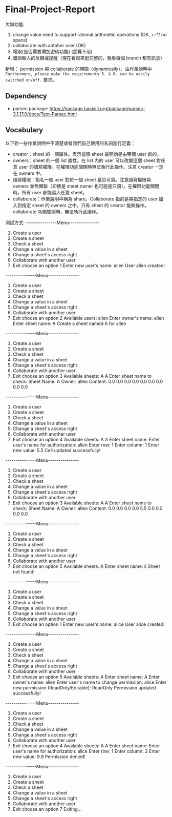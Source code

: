 # Final-Project-Report

欠缺功能:
1. change value need to support rational arithmetic operations (OK, +-*/ no space)
2. collaborate with antoher user (OK)
3. 權限(是否需要增加密碼功能) (感覺不用)
4. 錯誤輸入的反饋或提醒（現在看起來挺完整的，我看每個 branch 都有訊息）

新增：
permission 與 collaborate 的開關（dynamically），由作業說明中 `Furthermore, please make the requirements 5. & 6. can be easily switched on/off.` 要求。

## Dependency
- parsec package: https://hackage.haskell.org/package/parsec-3.1.17.0/docs/Text-Parsec.html

## Vocabulary
以下對一些作業說明中不清楚或者我們自己使用的名詞進行定義：
- creator：sheet 的一個屬性。表示這個 sheet 最開始是由哪個 user 創的。
- owners：sheet 的一個 list 屬性。在 list 內的 user 可以改變這個 sheet 對任意 user 的讀寫權限。在權限功能關閉時無法執行此操作。注意 creator 一定在 owners 中。
- 讀寫權限：指名一個 user 對於一個 sheet 是否可寫。注意讀寫權限與 owners 並無關聯（即使是 sheet owner 也可能是只讀）。在權限功能關閉時，所有 user 都能寫入任意 sheet。
- collaborate：作業說明中稱為 share。Collaborate 指的是將指定的 user 加入到指定 sheet 的 owners 之中。只有 sheet 的 creator 能夠操作。collaborate 功能關閉時，無法執行此操作。


測試方式:
---------------Menu---------------
1. Create a user
2. Create a sheet
3. Check a sheet
4. Change a value in a sheet
5. Change a sheet's access right
6. Collaborate with another user
7. Exit
choose an option
1
Enter new user's name:
allen
User allen created!

---------------Menu---------------
1. Create a user
2. Create a sheet
3. Check a sheet
4. Change a value in a sheet
5. Change a sheet's access right
6. Collaborate with another user
7. Exit
choose an option
2
Available users:
allen
Enter owner's name:
allen
Enter sheet name:
A
Create a sheet named A for allen

---------------Menu---------------
1. Create a user
2. Create a sheet
3. Check a sheet
4. Change a value in a sheet
5. Change a sheet's access right
6. Collaborate with another user
7. Exit
choose an option
3
Available sheets:
A
A 
Enter sheet name to check: Sheet Name: A
Owner: allen
Content: 
0.0 0.0 0.0
0.0 0.0 0.0
0.0 0.0 0.0

---------------Menu---------------
1. Create a user
2. Create a sheet
3. Check a sheet
4. Change a value in a sheet
5. Change a sheet's access right
6. Collaborate with another user
7. Exit
choose an option
4
Available sheets:
A
A
Enter sheet name: Enter user's name for authorization:
allen
Enter row:
1
Enter column:
1
Enter new value:
5.5
Cell updated successfully!

---------------Menu---------------
1. Create a user
2. Create a sheet
3. Check a sheet
4. Change a value in a sheet
5. Change a sheet's access right
6. Collaborate with another user
7. Exit
choose an option
3
Available sheets:
A
A
Enter sheet name to check: Sheet Name: A
Owner: allen
Content: 
0.0 0.0 0.0
0.0 5.5 0.0
0.0 0.0 0.0

---------------Menu---------------
1. Create a user
2. Create a sheet
3. Check a sheet
4. Change a value in a sheet
5. Change a sheet's access right
6. Collaborate with another user
7. Exit
choose an option
5
Available sheets:
A
Enter sheet name:
ii
Sheet not found!

---------------Menu---------------
1. Create a user
2. Create a sheet
3. Check a sheet
4. Change a value in a sheet
5. Change a sheet's access right
6. Collaborate with another user
7. Exit
choose an option
1
Enter new user's name:
alice
User alice created!

---------------Menu---------------
1. Create a user
2. Create a sheet
3. Check a sheet
4. Change a value in a sheet
5. Change a sheet's access right
6. Collaborate with another user
7. Exit
choose an option
5
Available sheets:
A
Enter sheet name:
A
Enter owner's name:
allen
Enter user's name to change permission:
alice
Enter new permission (ReadOnly/Editable):
ReadOnly
Permission updated successfully!

---------------Menu---------------
1. Create a user
2. Create a sheet
3. Check a sheet
4. Change a value in a sheet
5. Change a sheet's access right
6. Collaborate with another user
7. Exit
choose an option
4
Available sheets:
A
A
Enter sheet name: Enter user's name for authorization:
alice
Enter row:
1
Enter column:
2
Enter new value:
9.9
Permission denied!

---------------Menu---------------
1. Create a user
2. Create a sheet
3. Check a sheet
4. Change a value in a sheet
5. Change a sheet's access right
6. Collaborate with another user
7. Exit
choose an option
7
Exiting...
